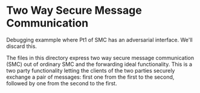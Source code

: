 Two Way Secure Message Communication
=====================================================================

Debugging exammple where Pt1 of SMC has an adversarial interface.
We'll discard this.

The files in this directory express two way secure message
communication (SMC) out of ordinary SMC and the forwarding ideal
functionality. This is a two party functionality letting the clients
of the two parties securely exchange a pair of messages: first one
from the first to the second, followed by one from the second to the
first.
